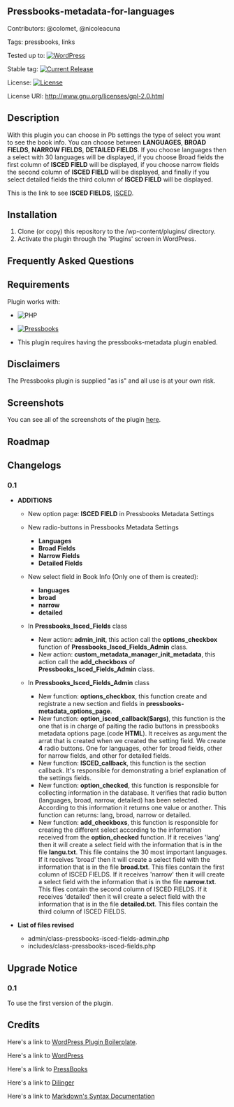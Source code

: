 ## Pressbooks-metadata-for-languages
 
Contributors: @colomet,  @nicoleacuna

Tags: pressbooks, links

Tested up to: [![WordPress](https://img.shields.io/wordpress/v/akismet.svg)](https://wordpress.org/download/)


Stable tag: [![Current Release](https://img.shields.io/github/release/Books4Languages/pressbooks-metadata-isced.svg)](https://github.com/Books4Languages/pressbooks-metadata-isced/releases/latest/)

License:  [![License](https://img.shields.io/badge/license-GPL--2.0%2B-red.svg)](https://github.com/Books4Languages/pressbooks-metadata-isced/blob/master/license.txt)

License URI: http://www.gnu.org/licenses/gpl-2.0.html

## Description  
With this plugin you can choose in Pb settings the type of select you want to see the book info. You can choose between **LANGUAGES**, **BROAD FIELDS**, **NARROW FIELDS**, **DETAILED FIELDS**. If you choose languages then a select with 30 languages will be displayed, if you choose Broad fields the first column of **ISCED FIELD** will be displayed, if you choose narrow fields the second column of **ISCED FIELD** will be displayed, and finally if you select detailed fields the third column of **ISCED FIELD** will be displayed.

This is the link to see **ISCED FIELDS**, [ISCED](http://alliance4universities.eu/wp-content/uploads/2017/03/ISCED-2013-Fields-of-education.pdf).

## Installation 
1. Clone (or copy) this repository to the /wp-content/plugins/ directory.
2. Activate the plugin through the  'Plugins' screen in WordPress.

## Frequently Asked Questions 


## Requirements 
Plugin works with:

- ![PHP](https://img.shields.io/badge/PHP-5.6.X-blue.svg)

- [![Pressbooks](https://img.shields.io/badge/Pressbooks-V%203.9.9-red.svg)](https://github.com/pressbooks/pressbooks/releases/tag/3.9.9)

- This plugin requires having the pressbooks-metadata plugin enabled.


## Disclaimers 
The Pressbooks plugin is supplied "as is" and all use is at your own risk.

## Screenshots 
You can see all of the screenshots of the plugin [here](https://github.com/Books4Languages/pressbooks-metadata-related_content/blob/master/pressbooks-related-content/screenshots/screenshots.md).
## Roadmap


## Changelogs 

### 0.1
* **ADDITIONS**

	* New option page: **ISCED FIELD** in Pressbooks Metadata Settings
	* New radio-buttons in Pressbooks Metadata Settings
	 	* **Languages**
	 	* **Broad Fields**
	 	* **Narrow Fields**
	 	* **Detailed Fields**
	* New select field in Book Info (Only one of them is created): 
	 	* **languages**
	 	* **broad**
	 	* **narrow**
	 	* **detailed**

 	* In **Pressbooks_Isced_Fields** class 

 		* New action: **admin_init**, this action call the **options_checkbox** function of **Pressbooks_Isced_Fields_Admin** class.
 		* New action: **custom_metadata_manager_init_metadata**, this action call the **add_checkboxs** of **Pressbooks_Isced_Fields_Admin** class.

	* In **Pressbooks_Isced_Fields_Admin** class 	

		* New function:  **options_checkbox**, this function create and registrate a new section and fields in **pressbooks-metadata_options_page**.
		* New function: **option_isced_callback($args)**, this function is the one that is in charge of paiting the radio buttons in pressbooks metadata options page.(code **HTML**). It receives as argument the arrat that is created when we created the setting field. We create **4** radio buttons. One for languages, other for broad fields, other for narrow fields, and other for detailed fields.
		* New function: **ISCED_callback**,  this function is the section callback. It's responsible for demonstrating a brief explanation of the settings fields.
		* New function: **option_checked**, this function is responsible for collecting information in the database. It verifies that radio button (languages, broad, narrow, detailed) has been selected. According to this information it returns one value or another. This function can returns: lang, broad, narrow or detailed.
		* New function: **add_checkboxs**, this function is responsible for creating the different select according to the information received from the **option_checked** function. If it receives 'lang' then it will create a select field with the information that is in the file **langu.txt**. This file contains the 30 most important languages. If it receives 'broad' then it will create a select field with the information that is in the file **broad.txt**. This files contain the first column of ISCED FIELDS. If it receives 'narrow' then it will create a select field with the information that is in the file **narrow.txt**. This files contain the second column of ISCED FIELDS. If it receives 'detailed' then it will create a select field with the information that is in the file **detailed.txt**. This files contain the third column of ISCED FIELDS. 



* **List of files revised**

	* admin/class-pressbooks-isced-fields-admin.php
	* includes/class-pressbooks-isced-fields.php



## Upgrade Notice 

### 0.1
To use the first version of the plugin.


## Credits 
Here's a link to [WordPress Plugin Boilerplate](http://wppb.io/).

Here's a link to [WordPress](https://wordpress.org/)

Here's a llink to [PressBooks](https://pressbooks.org/get-involved/)

Here's a link to [Dilinger](http://dillinger.io/)

Here's a link to [Markdown's Syntax Documentation](https://daringfireball.net/projects/markdown/syntax)



